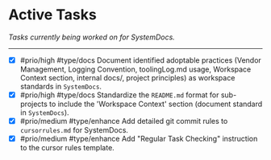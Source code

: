 # Active Tasks

*Tasks currently being worked on for SystemDocs.*

---

- [x] #prio/high #type/docs Document identified adoptable practices (Vendor Management, Logging Convention, toolingLog.md usage, Workspace Context section, internal docs/, project principles) as workspace standards in `SystemDocs`.
- [x] #prio/high #type/docs Standardize the `README.md` format for sub-projects to include the 'Workspace Context' section (document standard in `SystemDocs`).
- [x] #prio/medium #type/enhance Add detailed git commit rules to `cursorrules.md` for SystemDocs.
- [x] #prio/medium #type/enhance Add "Regular Task Checking" instruction to the cursor rules template. 